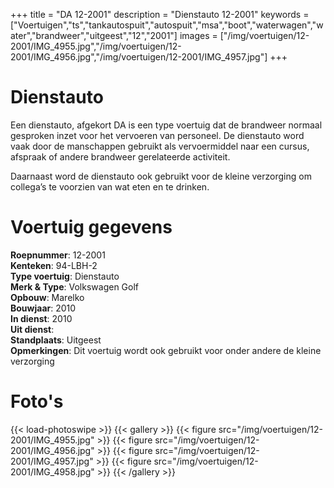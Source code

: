 +++
title = "DA 12-2001"
description = "Dienstauto 12-2001"
keywords = ["Voertuigen","ts","tankautospuit","autospuit","msa","boot","waterwagen","water","brandweer","uitgeest","12","2001"]
images = ["/img/voertuigen/12-2001/IMG_4955.jpg","/img/voertuigen/12-2001/IMG_4956.jpg","/img/voertuigen/12-2001/IMG_4957.jpg"]
+++

# Dienstauto

Een dienstauto, afgekort DA is een type voertuig dat de brandweer normaal gesproken inzet voor het vervoeren van personeel. De dienstauto word vaak door de manschappen gebruikt als vervoermiddel naar een cursus, afspraak of andere brandweer gerelateerde activiteit.

Daarnaast word de dienstauto ook gebruikt voor de kleine verzorging om collega’s te voorzien van wat eten en te drinken.

# Voertuig gegevens

**Roepnummer**: 12-2001  
**Kenteken**: 94-LBH-2  
**Type voertuig**: Dienstauto  
**Merk & Type**: Volkswagen Golf  
**Opbouw**: Marelko  
**Bouwjaar**: 2010  
**In dienst**: 2010  
**Uit dienst**:  
**Standplaats**: Uitgeest  
**Opmerkingen**: Dit voertuig wordt ook gebruikt voor onder andere de kleine verzorging  

# Foto's
{{< load-photoswipe >}}
{{< gallery >}}
  {{< figure src="/img/voertuigen/12-2001/IMG_4955.jpg" >}}
  {{< figure src="/img/voertuigen/12-2001/IMG_4956.jpg" >}}
  {{< figure src="/img/voertuigen/12-2001/IMG_4957.jpg" >}}
  {{< figure src="/img/voertuigen/12-2001/IMG_4958.jpg" >}}
{{< /gallery >}}
